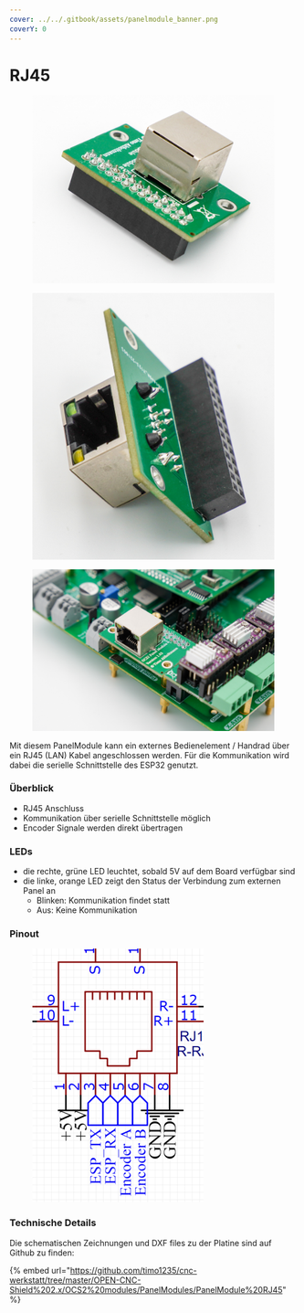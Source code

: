 ```yaml
---
cover: ../../.gitbook/assets/panelmodule_banner.png
coverY: 0
---
```


# RJ45

<div>

<figure><img src="../../.gitbook/assets/panel rj45-2-1200px.jpg" alt=""><figcaption></figcaption></figure>

 

<figure><img src="../../.gitbook/assets/panel rj45-3-1200px.jpg" alt=""><figcaption></figcaption></figure>

 

<figure><img src="../../.gitbook/assets/panel rj45-1200px.jpg" alt=""><figcaption></figcaption></figure>

</div>

Mit diesem PanelModule kann ein externes Bedienelement / Handrad über ein RJ45 (LAN) Kabel angeschlossen werden. Für die Kommunikation wird dabei die serielle Schnittstelle des ESP32 genutzt.

### Überblick

* RJ45 Anschluss
* Kommunikation über serielle Schnittstelle möglich
* Encoder Signale werden direkt übertragen

### LEDs

* die rechte, grüne LED leuchtet, sobald 5V auf dem Board verfügbar sind
* die linke, orange LED zeigt den Status der Verbindung zum externen Panel an
  * Blinken: Kommunikation findet statt
  * Aus: Keine Kommunikation

### Pinout

<figure><img src="../../.gitbook/assets/panelmodule rj45 pinout.png" alt=""><figcaption></figcaption></figure>

### Technische Details

Die schematischen Zeichnungen und DXF files zu der Platine sind auf Github zu finden:

{% embed url="https://github.com/timo1235/cnc-werkstatt/tree/master/OPEN-CNC-Shield%202.x/OCS2%20modules/PanelModules/PanelModule%20RJ45" %}
